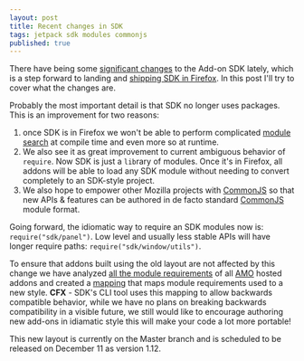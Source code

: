 ```yaml
---
layout: post
title: Recent changes in SDK
tags: jetpack sdk modules commonjs
published: true
---
```


There have being some [significant changes][layout changes] to the Add-on
SDK lately, which is a step forward to landing and [shipping SDK in
Firefox][SDK in Firefox]. In this post I'll try to cover what the
changes are.

Probably the most important detail is that SDK no longer uses packages. 
This is an improvement for two reasons:

1. once SDK is in Firefox we won't be able to perform complicated [module search][]
at compile time and even more so at runtime. 
1. We also see it as great improvement to current ambiguous behavior of `require`. 
Now SDK is just a `lib`rary of modules. Once it's in Firefox, all addons will be able
to load any SDK module without needing to convert completely to an SDK-style project. 
1. We also hope to empower other Mozilla projects with [CommonJS][] so that new APIs 
& features can be authored in de facto standard [CommonJS][] module format. 

Going forward, the idiomatic way to require an SDK modules now is: `require("sdk/panel")`. 
Low level and usually less stable APIs will have longer require paths: `require("sdk/window/utils")`.

To ensure that addons built using the old layout are not affected by
this change we have
analyzed [all the module requirements][analyzes] of all [AMO][] hosted
addons and created a [mapping][module mapping] that maps module requirements
used to a new style. **CFX** - SDK's CLI tool uses this mapping to allow
backwards compatible behavior, while we have no plans on breaking backwards
compatibility in a visible future, we still would like to encourage authoring
new add-ons in idiamatic style this will make your code a lot more portable!

This new layout is currently on the Master branch and is scheduled to be released on 
December 11 as version 1.12. 

[sdk repo]:https://github.com/mozilla/addon-sdk
[SDK in Firefox]:https://github.com/mozilla/addon-sdk/wiki/JEP%20SDK%20in%20Firefox
[layout changes]:https://github.com/mozilla/addon-sdk/commit/9f596b54573b10a1cfe3fc8d1eccdd2eb049891c
[CommonJS]:http://wiki.commonjs.org/wiki/Modules
[AMO]:https://addons.mozilla.org/en-US/firefox/
[analyzes]:https://docs.google.com/spreadsheet/ccc?key=0ApEBy-GRnGxzdHlRMHJ5RXN1aWJ4RGhINkxSd0FCQXc#gid=0
[module mapping]:https://github.com/mozilla/addon-sdk/blob/master/mapping.json
[module search]:https://addons.mozilla.org/en-US/developers/docs/sdk/latest/dev-guide/guides/module-search.html